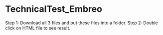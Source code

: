 # TechnicalTest_Embreo
Step 1: Download all 3 files and put these files into a folder.
Step 2: Double click on HTML file to see result.
